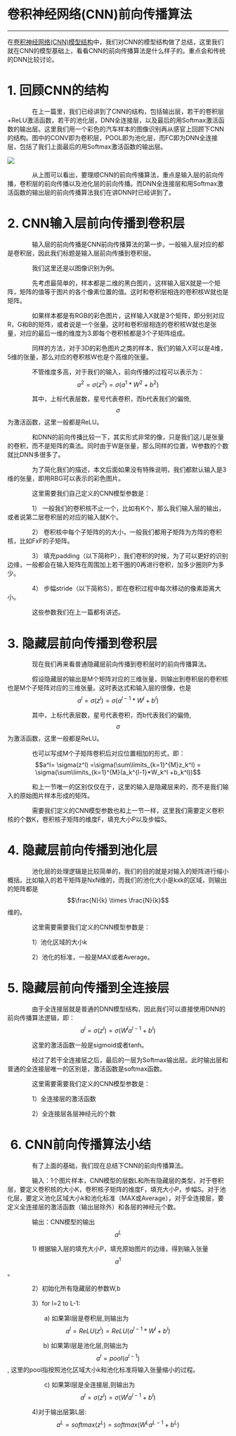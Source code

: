 # 卷积神经网络\(CNN\)前向传播算法

---

在[卷积神经网络\(CNN\)模型结构](/dl/cnn/cnn-arch.md)中，我们对CNN的模型结构做了总结，这里我们就在CNN的模型基础上，看看CNN的前向传播算法是什么样子的。重点会和传统的DNN比较讨论。

# 1. 回顾CNN的结构

　　　　在上一篇里，我们已经讲到了CNN的结构，包括输出层，若干的卷积层+ReLU激活函数，若干的池化层，DNN全连接层，以及最后的用Softmax激活函数的输出层。这里我们用一个彩色的汽车样本的图像识别再从感官上回顾下CNN的结构。图中的CONV即为卷积层，POOL即为池化层，而FC即为DNN全连接层，包括了我们上面最后的用Softmax激活函数的输出层。

![](docs/AI/03_%E6%B7%B1%E5%BA%A6%E5%AD%A6%E4%B9%A0/04_cnn/attachments/cnn-fp/09925fbfbae53077d974d8f9e524abec_MD5.jpg)

　　　　从上图可以看出，要理顺CNN的前向传播算法，重点是输入层的前向传播，卷积层的前向传播以及池化层的前向传播。而DNN全连接层和用Softmax激活函数的输出层的前向传播算法我们在讲DNN时已经讲到了。

# 2. CNN输入层前向传播到卷积层

　　　　输入层的前向传播是CNN前向传播算法的第一步。一般输入层对应的都是卷积层，因此我们标题是输入层前向传播到卷积层。

　　　　我们这里还是以图像识别为例。

　　　　先考虑最简单的，样本都是二维的黑白图片。这样输入层X就是一个矩阵，矩阵的值等于图片的各个像素位置的值。这时和卷积层相连的卷积核W就也是矩阵。

　　　　如果样本都是有RGB的彩色图片，这样输入X就是3个矩阵，即分别对应R，G和B的矩阵，或者说是一个张量。这时和卷积层相连的卷积核W就也是张量，对应的最后一维的维度为3.即每个卷积核都是3个子矩阵组成。

　　　　同样的方法，对于3D的彩色图片之类的样本，我们的输入X可以是4维，5维的张量，那么对应的卷积核W也是个高维的张量。

　　　　不管维度多高，对于我们的输入，前向传播的过程可以表示为：$$a^2= \sigma(z^2) = \sigma(a^1*W^2 +b^2)$$

　　　　其中，上标代表层数，星号代表卷积，而b代表我们的偏倚,$$\sigma$$为激活函数，这里一般都是ReLU。

　　　　和DNN的前向传播比较一下，其实形式非常的像，只是我们这儿是张量的卷积，而不是矩阵的乘法。同时由于W是张量，那么同样的位置，W参数的个数就比DNN多很多了。

　　　　为了简化我们的描述，本文后面如果没有特殊说明，我们都默认输入是3维的张量，即用RBG可以表示的彩色图片。

　　　　这里需要我们自己定义的CNN模型参数是：

　　　　1） 一般我们的卷积核不止一个，比如有K个，那么我们输入层的输出，或者说第二层卷积层的对应的输入就K个。

　　　　2） 卷积核中每个子矩阵的的大小，一般我们都用子矩阵为方阵的卷积核，比如FxF的子矩阵。

　　　　3） 填充padding（以下简称P），我们卷积的时候，为了可以更好的识别边缘，一般都会在输入矩阵在周围加上若干圈的0再进行卷积，加多少圈则P为多少。

　　　　4） 步幅stride（以下简称S），即在卷积过程中每次移动的像素距离大小。

　　　　这些参数我们在上一篇都有讲述。

# 3. 隐藏层前向传播到卷积层

　　　　现在我们再来看普通隐藏层前向传播到卷积层时的前向传播算法。

　　　　假设隐藏层的输出是M个矩阵对应的三维张量，则输出到卷积层的卷积核也是M个子矩阵对应的三维张量。这时表达式和输入层的很像，也是$$a^l= \sigma(z^l) =\sigma(a^{l-1}*W^l +b^l)$$

　　　　其中，上标代表层数，星号代表卷积，而b代表我们的偏倚,$$\sigma$$为激活函数，这里一般都是ReLU。

　　　　也可以写成M个子矩阵卷积后对应位置相加的形式，即：$$a^l= \sigma(z^l) =\sigma(\sum\limits_{k=1}^{M}z_k^l) = \sigma(\sum\limits_{k=1}^{M}(a_k^{l-1}*W_k^l +b_k^l))$$

　　　　和上一节唯一的区别仅仅在于，这里的输入是隐藏层来的，而不是我们输入的原始图片样本形成的矩阵。

　　　　需要我们定义的CNN模型参数也和上一节一样，这里我们需要定义卷积核的个数K，卷积核子矩阵的维度F，填充大小P以及步幅S。

# 4. 隐藏层前向传播到池化层

　　　　池化层的处理逻辑是比较简单的，我们的目的就是对输入的矩阵进行缩小概括。比如输入的若干矩阵是NxN维的，而我们的池化大小是kxk的区域，则输出的矩阵都是$$\frac{N}{k} \times \frac{N}{k}$$维的。

　　　　这里需要需要我们定义的CNN模型参数是：

　　　　1）池化区域的大小k

　　　　2）池化的标准，一般是MAX或者Average。

# 5. 隐藏层前向传播到全连接层

　　　　由于全连接层就是普通的DNN模型结构，因此我们可以直接使用DNN的前向传播算法逻辑，即：$$a^l = \sigma(z^l) = \sigma(W^la^{l-1} + b^l)$$

　　　　这里的激活函数一般是sigmoid或者tanh。

　　　　经过了若干全连接层之后，最后的一层为Softmax输出层。此时输出层和普通的全连接层唯一的区别是，激活函数是softmax函数。

　　　　这里需要需要我们定义的CNN模型参数是：

　　　　1）全连接层的激活函数

　　　　2）全连接层各层神经元的个数

#  6. CNN前向传播算法小结

　　　　有了上面的基础，我们现在总结下CNN的前向传播算法。

　　　　输入：1个图片样本，CNN模型的层数L和所有隐藏层的类型，对于卷积层，要定义卷积核的大小K，卷积核子矩阵的维度F，填充大小P，步幅S。对于池化层，要定义池化区域大小k和池化标准（MAX或Average），对于全连接层，要定义全连接层的激活函数（输出层除外）和各层的神经元个数。

　　　　输出：CNN模型的输出$$a^L$$

　　　　1\) 根据输入层的填充大小P，填充原始图片的边缘，得到输入张量$$a^1$$。

　　　　2）初始化所有隐藏层的参数W,b

　　　　3）for l=2 to L-1:

　　　　　　a\) 如果第l层是卷积层,则输出为$$a^l= ReLU(z^l) = ReLU(a^{l-1}*W^l +b^l)$$

 　　　　　  b\) 如果第l层是池化层,则输出为$$a^l= pool(a^{l-1})$$, 这里的pool指按照池化区域大小k和池化标准将输入张量缩小的过程。

　　　　　　c\) 如果第l层是全连接层,则输出为$$a^l= \sigma(z^l) =\sigma(W^la^{l-1} +b^l)$$

　　　　4\)对于输出层第L层:$$a^L=softmax(z^L)= softmax(W^La^{L-1}+b^L)$$



